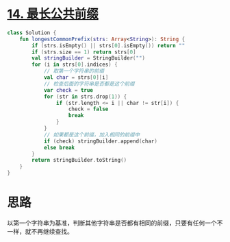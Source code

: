 # [14. 最长公共前缀](https://leetcode-cn.com/problems/longest-common-prefix/)

```kotlin
class Solution {
    fun longestCommonPrefix(strs: Array<String>): String {
        if (strs.isEmpty() || strs[0].isEmpty()) return ""
        if (strs.size == 1) return strs[0]
        val stringBuilder = StringBuilder("")
        for (i in strs[0].indices) {
            // 取第一个字符串的前缀
            val char = strs[0][i]
            // 检查后面的字符串是否都是这个前缀
            var check = true
            for (str in strs.drop(1)) {
                if (str.length <= i || char != str[i]) {
                    check = false
                    break
                }
            }
            // 如果都是这个前缀，加入相同的前缀中
            if (check) stringBuilder.append(char)
            else break
        }
        return stringBuilder.toString()
    }
}
```

# 思路

以第一个字符串为基准，判断其他字符串是否都有相同的前缀，只要有任何一个不一样，就不再继续查找。